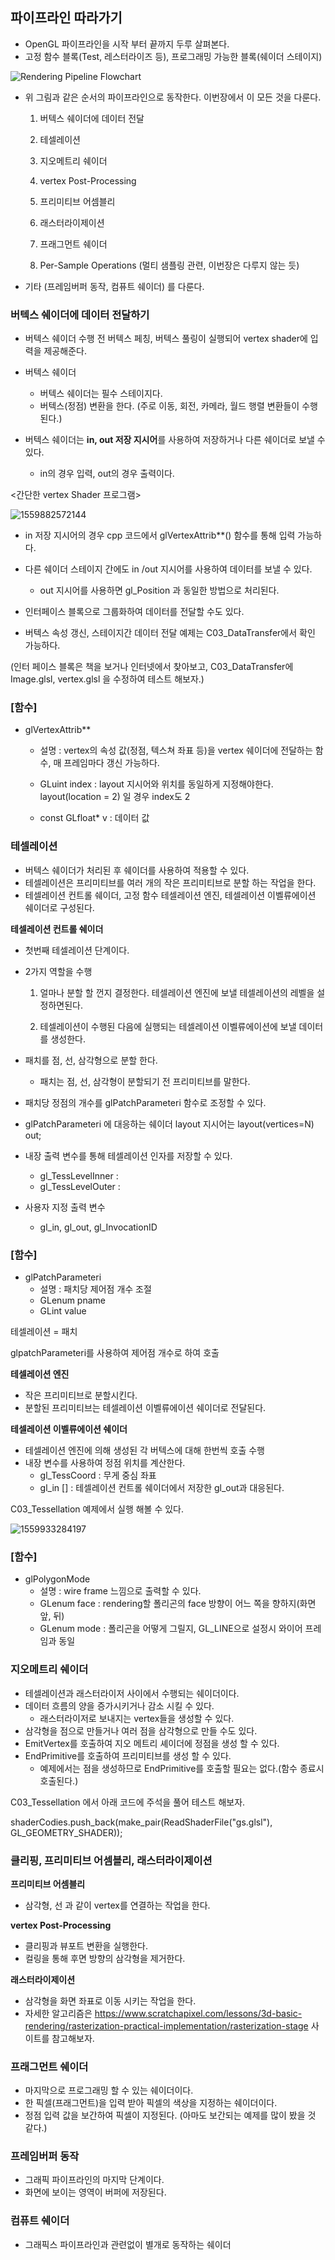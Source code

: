 ## 파이프라인 따라가기

- OpenGL 파이프라인을 시작 부터 끝까지 두루 살펴본다.
- 고정 함수 블록(Test, 레스터라이즈 등), 프로그래밍 가능한 블록(쉐이더 스테이지)

![Rendering Pipeline Flowchart](https://www.khronos.org/opengl/wiki_opengl/images/RenderingPipeline.png)

- 위 그림과 같은 순서의 파이프라인으로 동작한다. 이번장에서 이 모든 것을 다룬다.

  1) 버텍스 쉐이더에 데이터 전달

  2) 테셀레이션

  3) 지오메트리 쉐이더

  4) vertex Post-Processing

  5) 프리미티브 어셈블리

  6) 래스터라이제이션

  7) 프래그먼트 쉐이더

  8) Per-Sample Operations (멀티 샘플링 관련, 이번장은 다루지 않는 듯)

- 기타 (프레임버퍼 동작, 컴퓨트 쉐이더) 를 다룬다.



### 버텍스 쉐이더에 데이터 전달하기



- 버텍스 쉐이더 수행 전 버텍스 페칭, 버텍스 풀링이 실행되어 vertex shader에 입력을 제공해준다.

- 버텍스 쉐이더
  - 버텍스 쉐이더는 필수 스테이지다.
  - 버텍스(정점) 변환을 한다. (주로 이동, 회전, 카메라, 월드 행렬 변환들이 수행된다.)
- 버텍스 쉐이더는 **in, out 저장 지시어**를 사용하여 저장하거나 다른 쉐이더로 보낼 수 있다.
  - in의 경우 입력, out의 경우 출력이다.

<간단한 vertex Shader 프로그램>

![1559882572144](https://github.com/rlatkddn212/opengl_super_bible/blob/master/assets/1559882572144.png)

- in 저장 지시어의 경우 cpp 코드에서 glVertexAttrib**() 함수를 통해 입력 가능하다.

- 다른 쉐이더 스테이지 간에도 in /out 지시어를 사용하여 데이터를 보낼 수 있다.
  - out 지시어를 사용하면 gl_Position 과 동일한 방법으로 처리된다.

- 인터페이스 블록으로 그룹화하여 데이터를 전달할 수도 있다.

- 버텍스 속성 갱신, 스테이지간 데이터 전달 예제는 C03_DataTransfer에서 확인 가능하다.




(인터 페이스 블록은 책을 보거나 인터넷에서 찾아보고, C03_DataTransfer에 Image.glsl, vertex.glsl 을 수정하여 테스트 해보자.)



### [함수]

- glVertexAttrib**

  - 설명 : vertex의 속성 값(정점, 텍스쳐 좌표 등)을 vertex 쉐이더에 전달하는 함수, 매 프레임마다 갱신 가능하다.

  - GLuint index : layout 지시어와 위치를 동일하게 지정해야한다. layout(location = 2) 일 경우 index도 2
  - const GLfloat* v : 데이터 값



### 테셀레이션

- 버텍스 쉐이더가 처리된 후 쉐이더를 사용하여 적용할 수 있다.
- 테셀레이션은 프리미티브를 여러 개의 작은 프리미티브로 분할 하는 작업을 한다.
- 테셀레이션 컨트롤 쉐이더, 고정 함수 테셀레이션 엔진, 테셀레이션 이벨류에이션 쉐이더로 구성된다.



**테셀레이션 컨트롤 쉐이더** 

- 첫번째 테셀레이션 단계이다.

- 2가지 역할을 수행

  1) 얼마나 분할 할 껀지 결정한다. 테셀레이션 엔진에 보낼 테셀레이션의 레벨을 설정하면된다. 

  2) 테셀레이션이 수행된 다음에 실행되는 테셀레이션 이벨류에이션에 보낼 데이터를 생성한다.

- 패치를 점, 선, 삼각형으로 분할 한다.
  
  - 패치는 점, 선, 삼각형이 분할되기 전 프리미티브를 말한다.
- 패치당 정점의 개수를 glPatchParameteri 함수로 조정할 수 있다.
- glPatchParameteri 에 대응하는 쉐이더 layout 지시어는 layout(vertices=N) out;
- 내장 출력 변수를 통해 테셀레이션 인자를 저장할 수 있다.
  - gl_TessLevelInner :
  - gl_TessLevelOuter : 
- 사용자 지정 출력 변수
  
  - gl_in, gl_out, gl_InvocationID



### [함수]

- glPatchParameteri
  - 설명 : 패치당 제어점 개수 조절
  - GLenum pname
  - GLint value





테셀레이션 = 패치

glpatchParameteri를 사용하여 제어점 개수로 하여 호출



**테셀레이션 엔진**

- 작은 프리미티브로 분할시킨다.
- 분할된 프리미티브는 테셀레이션 이벨류에이션 쉐이더로 전달된다.



**테셀레이션 이벨류에이션 쉐이더**

- 테셀레이션 엔진에 의해 생성된 각 버텍스에 대해 한번씩 호출 수행
- 내장 변수를 사용하여 정점 위치를 계산한다. 
  - gl_TessCoord : 무게 중심 좌표
  - gl_in [] : 테셀레이션 컨트롤 쉐이더에서 저장한 gl_out과 대응된다.



C03_Tessellation 예제에서 실행 해볼 수 있다.

![1559933284197](https://github.com/rlatkddn212/opengl_super_bible/blob/master/assets/1559933284197.png)



### [함수]

- glPolygonMode
  - 설명 : wire frame 느낌으로 출력할 수 있다.
  - GLenum face : rendering할 폴리곤의 face 방향이 어느 쪽을 향하지(화면 앞, 뒤)
  - GLenum mode : 폴리곤을 어떻게 그릴지, GL_LINE으로 설정시 와이어 프레임과 동일





### 지오메트리 쉐이더

- 테셀레이션과 래스터라이저 사이에서 수행되는 쉐이더이다.
- 데이터 흐름의 양을 증가시키거나 감소 시킬 수 있다.
  - 래스터라이저로 보내지는 vertex들을 생성할 수 있다.
- 삼각형을 점으로 만들거나 여러 점을 삼각형으로 만들 수도 있다.
- EmitVertex를 호출하여 지오 메트리 셰이더에 정점을 생성 할 수 있다.
- EndPrimitive를 호출하여 프리미티브를 생성 할 수 있다.
  - 예제에서는 점을 생성하므로 EndPrimitive를 호출할 필요는 없다.(함수 종료시 호출된다.)



C03_Tessellation 에서 아래 코드에 주석을 풀어 테스트 해보자.

shaderCodies.push_back(make_pair(ReadShaderFile("gs.glsl"), GL_GEOMETRY_SHADER));



### 클리핑, 프리미티브 어셈블리, 래스터라이제이션



**프리미티브 어셈블리**

- 삼각형, 선 과 같이 vertex를 연결하는 작업을 한다.



**vertex Post-Processing**

- 클리핑과 뷰포트 변환을 실행한다.
- 컬링을 통해 후면 방향의 삼각형을 제거한다.



**래스터라이제이션**

- 삼각형을 화면 좌표로 이동 시키는 작업을 한다.
- 자세한 알고리즘은 <https://www.scratchapixel.com/lessons/3d-basic-rendering/rasterization-practical-implementation/rasterization-stage> 사이트를 참고해보자.



### 프래그먼트 쉐이더

- 마지막으로 프로그래밍 할 수 있는 쉐이더이다.
- 한 픽셀(프래그먼트)을 입력 받아 픽셀의 색상을 지정하는 쉐이더이다.
- 정점 입력 값을 보간하여 픽셀이 지정된다. (아마도 보간되는 예제를 많이 봤을 것 같다.) 



### 프레임버퍼 동작

- 그래픽 파이프라인의 마지막 단계이다.
- 화면에 보이는 영역이 버퍼에 저장된다.



### 컴퓨트 쉐이더

- 그래픽스 파이프라인과 관련없이 별개로 동작하는 쉐이더


